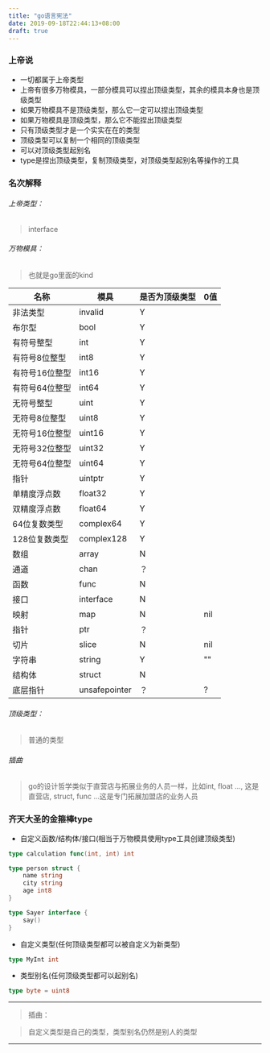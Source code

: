 ```yaml
---
title: "go语言宪法"
date: 2019-09-18T22:44:13+08:00
draft: true
---
```


### 上帝说

-  一切都属于上帝类型
- 上帝有很多万物模具，一部分模具可以捏出顶级类型，其余的模具本身也是顶级类型
- 如果万物模具不是顶级类型，那么它一定可以捏出顶级类型
- 如果万物模具是顶级类型，那么它不能捏出顶级类型
- 只有顶级类型才是一个实实在在的类型
- 顶级类型可以复制一个相同的顶级类型
- 可以对顶级类型起别名
- type是捏出顶级类型，复制顶级类型，对顶级类型起别名等操作的工具

### 名次解释

###### 上帝类型：

> interface

###### 万物模具：

> 也就是go里面的kind

|  名称 | 模具  | 是否为顶级类型  | 0值  |
| ------------ | ------------ | ------------ | ------------ |
| 非法类型  | invalid  | Y  |   |
| 布尔型  | bool  | Y  |   |
| 有符号整型  | int  | Y  |   |
| 有符号8位整型  | int8  | Y  |   |
| 有符号16位整型  | int16  | Y  |   |
| 有符号64位整型  | int64  |  Y |   |
| 无符号整型  | uint  | Y  |   |
| 无符号8位整型  | uint8  | Y  |   |
| 无符号16位整型  | uint16  | Y  |   |
| 无符号32位整型  | uint32  | Y  |   |
| 无符号64位整型  | uint64  | Y  |   |
| 指针  | uintptr  | Y  |   |
| 单精度浮点数  | float32  | Y  |   |
| 双精度浮点数  | float64  | Y  |   |
| 64位复数类型  | complex64  | Y  |   |
| 128位复数类型  | complex128  | Y  |   |
| 数组  | array  | N  |   |
| 通道  | chan  | ？  |   |
| 函数  | func  | N  |   |
| 接口  | interface  | N  |   |
| 映射  | map  | N  | nil   |
| 指针  | ptr  | ？  |   |
| 切片  | slice  | N  | nil  |
| 字符串  | string  | Y  | ""  |
| 结构体  | struct  | N  |   |
| 底层指针  | unsafepointer  | ？ | ?  |

###### 顶级类型：

> 普通的类型

###### 插曲

> go的设计哲学类似于直营店与拓展业务的人员一样，比如int, float ..., 这是直营店, struct, func ...这是专门拓展加盟店的业务人员

### 齐天大圣的金箍棒type

- 自定义函数/结构体/接口(相当于万物模具使用type工具创建顶级类型)

```go
type calculation func(int, int) int

type person struct {
	name string
	city string
	age int8
}

type Sayer interface {
	say()
}
```

- 自定义类型(任何顶级类型都可以被自定义为新类型)

```go
type MyInt int
```

- 类型别名(任何顶级类型都可以起别名)

```go
type byte = uint8

```

------------

> 插曲：

> 自定义类型是自己的类型，类型别名仍然是别人的类型

------------
